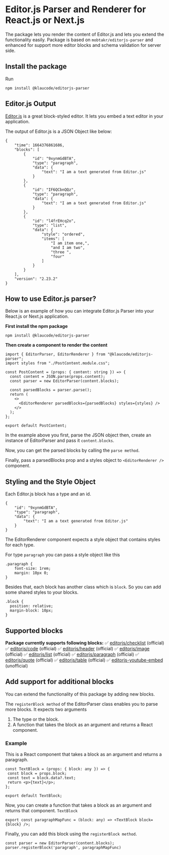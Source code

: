 # Editor.js Parser and Renderer for React.js or Next.js

The package lets you render the content of Editor.js and lets you extend the functionality easily. Package is based on `mobtakr/editorjs-parser` and enhanced for support more editor blocks and schema validation for server side.

## Install the package

Run

```
npm install @klaucode/editorjs-parser
```

## Editor.js Output

[Editor.js](https://editorjs.io/) is a great block-styled editor. It lets you embed a text editor in your application.

The output of Editor.js is a JSON Object like below:

```
{
    "time": 1664376861686,
    "blocks": [
        {
            "id": "9xynmGdBTA",
            "type": "paragraph",
            "data": {
                "text": "I am a text generated from Editor.js"
            }
        },
        {
            "id": "IF6QCbnQQz",
            "type": "paragraph",
            "data": {
                "text": "I am a text generated from Editor.js"
            }
        },
        {
            "id": "l4frEHcq2o",
            "type": "list",
            "data": {
                "style": "ordered",
                "items": [
                    "I am item one,",
                    "and I am two",
                    "three ",
                    "four"
                ]
            }
        }
    ],
    "version": "2.23.2"
}
```

## How to use Editor.js parser?

Below is an example of how you can integrate Editor.js Parser into your React.js or Next.js application.

**First install the npm package**

```
npm install @klaucode/editorjs-parser
```

**Then create a component to render the content**

```
import { EditorParser, EditorRenderer } from "@klaucode/editorjs-parser";
import styles from "./PostContent.module.css";

const PostContent = (props: { content: string }) => {
  const content = JSON.parse(props.content);
  const parser = new EditorParser(content.blocks);

  const parsedBlocks = parser.parse();
  return (
    <>
      <EditorRenderer parsedBlocks={parsedBlocks} styles={styles} />
    </>
  );
};

export default PostContent;

```

In the example above you first, parse the JSON object then, create an instance of EditorParser and pass it `content.blocks`.

Now, you can get the parsed blocks by calling the `parse method`.

Finally, pass a parsedBlocks prop and a styles object to `<EditorRenderer />` component.

## Styling and the Style Object

Each Editor.js block has a type and an id.

```
{
    "id": "9xynmGdBTA",
    "type": "paragraph",
    "data": {
        "text": "I am a text generated from Editor.js"
    }
}
```

The EditorRenderer component expects a style object that contains styles for each type.

For type `paragraph` you can pass a style object like this

```
.paragraph {
    font-size: 1rem;
    margin: 10px 0;
}
```

Besides that, each block has another class which is `block`.
So you can add some shared styles to your blocks.

```
.block {
  position: relative;
  margin-block: 10px;
}
```

## Supported blocks
**Package currently supports following blocks:**
✅ [editorjs/checklist](https://www.npmjs.com/package/@editorjs/checklist) (official)
✅ [editorjs/code](https://www.npmjs.com/package/@editorjs/code) (official)
✅ [editorjs/header](https://www.npmjs.com/package/@editorjs/header) (official)
✅ [editorjs/image](https://www.npmjs.com/package/@editorjs/image) (official)
✅ [editorjs/list](https://www.npmjs.com/package/@editorjs/list) (official)
✅ [editorjs/paragraph](https://www.npmjs.com/package/@editorjs/paragraph) (official)
✅ [editorjs/quote](https://www.npmjs.com/package/@editorjs/quote) (official)
✅ [editorjs/table](https://www.npmjs.com/package/@editorjs/table) (official)
✅ [editorjs-youtube-embed](https://www.npmjs.com/package/editorjs-youtube-embed) (unofficial)

## Add support for additional blocks

You can extend the functionality of this package by adding new blocks.

The `registerBlock method` of the EditorParser class enables you to parse more blocks.
It expects two arguments

1.  The type or the block.
2.  A function that takes the block as an argument and returns a React component.

### Example

This is a React component that takes a block as an argument and returns a paragraph.

```
const TextBlock = (props: { block: any }) => {
 const block = props.block;
 const text = block.data?.text;
 return <p>{text}</p>;
};

export default TextBlock;
```

Now, you can create a function that takes a block as an argument and returns that component. `TextBlock`

```
export const paragraphMapFunc = (block: any) => <TextBlock block={block} />;
```

Finally, you can add this block using the `registerBlock method`.

```
const parser = new EditorParser(content.blocks);
parser.registerBlock('paragraph', paragraphMapFunc)
```
